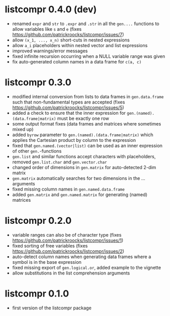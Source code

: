 # listcompr 0.4.0 (dev)

* renamed `expr` and `str` to `.expr` and `.str` in all the `gen....` functions to allow variables like `s` and `e`
  (fixes https://github.com/patrickroocks/listcompr/issues/7)
* allow `(x_1, ..., x_n)` short-cuts in nested expressions
* allow `a_i` placeholders within nested vector and list expressions
* improved warnings/error messages
* fixed infinite recursion occurring when a NULL variable range was given
* fix auto-generated column names in a data frame for `c(a, c)`

# listcompr 0.3.0

* modified internal conversion from lists to data frames in `gen.data.frame` such that non-fundamental types are accepted
  (fixes https://github.com/patrickroocks/listcompr/issues/5)
* added a check to ensure that the inner expression for `gen.(named).(data.frame|matrix)` must be exactly one row
* some output format fixes (data frames and matrices where sometimes mixed up)
* added `byrow` parameter to `gen.(named).(data.frame|matrix)` which applies the Cartesian product by column to the expression
* fixed that `gen.named.(vector|list)` can be used as an inner expression of other `gen.`-functions
* `gen.list` and similar functions accept characters with placeholders, removed `gen.list.char` and `gen.vector.char`
* changed order of dimensions in `gen.matrix` for auto-detected 2-dim matrix
* `gen.matrix` automatically searches for two dimensions in the ... arguments
* fixed missing column names in `gen.named.data.frame`
* added `gen.matrix` and `gen.named.matrix` for generating (named) matrices

# listcompr 0.2.0

* variable ranges can also be of character type (fixes https://github.com/patrickroocks/listcompr/issues/1)
* fixed sorting of free variables (fixes https://github.com/patrickroocks/listcompr/issues/2)
* auto-detect column names when generating data frames where a symbol is in the base expression
* fixed missing export of `gen.logical.or`, added example to the vignette
* allow substitutions in the list comprehension arguments

# listcompr 0.1.0

* first version of the listcompr package